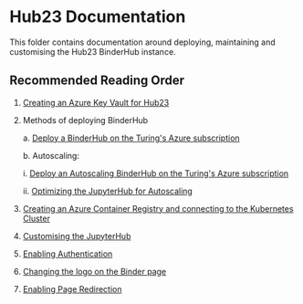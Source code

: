 # Hub23 Documentation

This folder contains documentation around deploying, maintaining and customising the Hub23 BinderHub instance.

## Recommended Reading Order

1. [Creating an Azure Key Vault for Hub23](./01-azure-keyvault.md)

2. Methods of deploying BinderHub

   a. [Deploy a BinderHub on the Turing's Azure subscription](./02a-deploy-binderhub.md)

   b. Autoscaling:

      i. [Deploy an Autoscaling BinderHub on the Turing's Azure subscription](./02bi-deploy-binderhub-with-autoscaling.md)

      ii. [Optimizing the JupyterHub for Autoscaling](./02bii-optimising-autoscaling.md)

3. [Creating an Azure Container Registry and connecting to the Kubernetes Cluster](./03-create-azure-container-registry.md)

4. [Customising the JupyterHub](./04-customise-jupyterhub.md)

5. [Enabling Authentication](./05-enabling-authentication.md)

6. [Changing the logo on the Binder page](./06-changing-logo.md)

7. [Enabling Page Redirection](./07-enabling-page-redirection.md)
